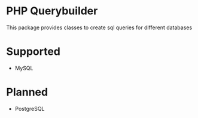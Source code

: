# PHP Querybuilder
This package provides classes to create sql queries for different databases

# Supported
- MySQL

# Planned
- PostgreSQL


#